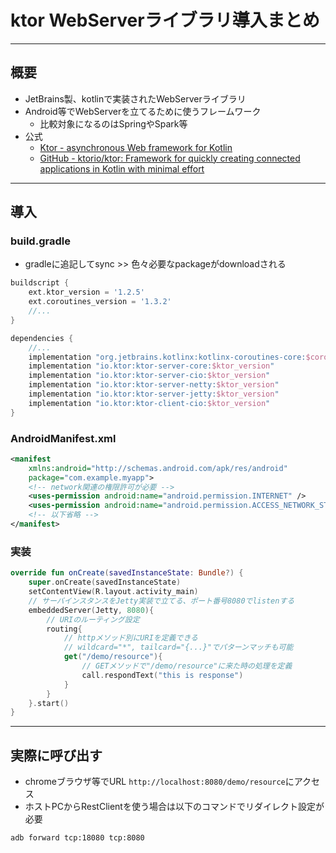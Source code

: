 # ktor WebServerライブラリ導入まとめ
---
## 概要
- JetBrains製、kotlinで実装されたWebServerライブラリ
- Android等でWebServerを立てるために使うフレームワーク
	- 比較対象になるのはSpringやSpark等
- 公式
	- [Ktor - asynchronous Web framework for Kotlin](https://ktor.io)
	- [GitHub - ktorio/ktor: Framework for quickly creating connected applications in Kotlin with minimal effort](https://github.com/ktorio/ktor)

---
## 導入
### build.gradle
- gradleに追記してsync >> 色々必要なpackageがdownloadされる

```:project/build.gradle
buildscript {
    ext.ktor_version = '1.2.5'
    ext.coroutines_version = '1.3.2'
	//...
}
```

```:module/build.gradle
dependencies {
	//...
    implementation "org.jetbrains.kotlinx:kotlinx-coroutines-core:$coroutines_version$"
    implementation "io.ktor:ktor-server-core:$ktor_version"
    implementation "io.ktor:ktor-server-cio:$ktor_version"
    implementation "io.ktor:ktor-server-netty:$ktor_version"
    implementation "io.ktor:ktor-server-jetty:$ktor_version"
    implementation "io.ktor:ktor-client-cio:$ktor_version"
}
```

### AndroidManifest.xml
```xml
<manifest
	xmlns:android="http://schemas.android.com/apk/res/android" 
	package="com.example.myapp">
	<!-- network関連の権限許可が必要 -->
	<uses-permission android:name="android.permission.INTERNET" />
	<uses-permission android:name="android.permission.ACCESS_NETWORK_STATE" />
	<!-- 以下省略 -->
</manifest>
```

### 実装
```kotlin
override fun onCreate(savedInstanceState: Bundle?) {
    super.onCreate(savedInstanceState)
	setContentView(R.layout.activity_main)
	// サーバインスタンスをJetty実装で立てる、ポート番号8080でlistenする
	embeddedServer(Jetty, 8080){
		// URIのルーティング設定
		routing{
			// httpメソッド別にURIを定義できる
			// wildcard="*", tailcard="{...}"でパターンマッチも可能
			get("/demo/resource"){
				// GETメソッドで"/demo/resource"に来た時の処理を定義
				call.respondText("this is response")
			}
		}
	}.start()
}
```

---
## 実際に呼び出す
- chromeブラウザ等でURL `http://localhost:8080/demo/resource`にアクセス
- ホストPCからRestClientを使う場合は以下のコマンドでリダイレクト設定が必要
```:ホストの18080をAVDの8080に転送
adb forward tcp:18080 tcp:8080
```
